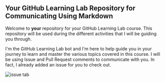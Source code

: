 ## Your GitHub Learning Lab Repository for Communicating Using Markdown

Welcome to **your** repository for your GitHub Learning Lab course. This repository will be used during the different activities that I will be guiding you through.

I'm the GitHub Learning Lab bot and I'm here to help guide you in your journey to learn and master the various topics covered in this course. I will be using Issue and Pull Request comments to communicate with you. In fact, I already added an issue for you to check out.

![issue tab](https://lab.github.com/public/images/issue_tab.png)

